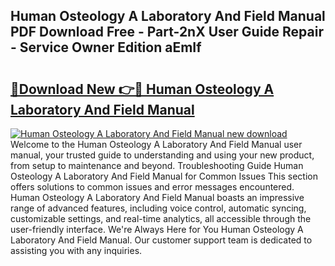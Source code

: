 ## Human Osteology A Laboratory And Field Manual PDF Download Free - Part-2nX User Guide Repair - Service Owner Edition aEmIf

# <h2><a href="http://bc53628.oget.top/?id=Human+Osteology+A+Laboratory+And+Field+Manual">🔗Download New 👉🔴 Human Osteology A Laboratory And Field Manual</a></h2>

[![Human Osteology A Laboratory And Field Manual new download](https://i.imgur.com/5g1atiW.png)](http://bc53628.oget.top/?id=Human+Osteology+A+Laboratory+And+Field+Manual)
Welcome to the Human Osteology A Laboratory And Field Manual user manual, your trusted guide to understanding and using your new product, from setup to maintenance and beyond. Troubleshooting Guide Human Osteology A Laboratory And Field Manual for Common Issues This section offers solutions to common issues and error messages encountered. Human Osteology A Laboratory And Field Manual boasts an impressive range of advanced features, including voice control, automatic syncing, customizable settings, and real-time analytics, all accessible through the user-friendly interface. We're Always Here for You Human Osteology A Laboratory And Field Manual. Our customer support team is dedicated to assisting you with any inquiries.

